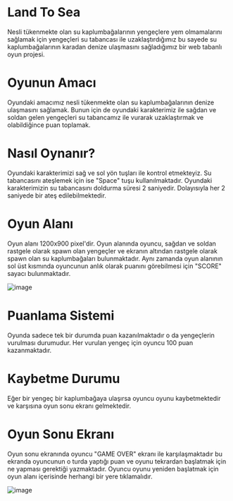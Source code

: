 # Land To Sea
  Nesli tükenmekte olan su kaplumbağalarının yengeçlere yem olmamalarını sağlamak için yengeçleri su tabancası ile uzaklaştırdığımız bu sayede su kaplumbağalarının karadan denize ulaşmasını sağladığımız bir web tabanlı oyun projesi.

# Oyunun Amacı
  Oyundaki amacımız nesli tükenmekte olan su kaplumbağalarının denize ulaşmasını sağlamak. Bunun için de oyundaki karakterimiz ile sağdan ve soldan gelen yengeçleri su tabancamız ile vurarak uzaklaştırmak ve olabildiğince puan toplamak.
  
# Nasıl Oynanır?
  Oyundaki karakterimizi sağ ve sol yön tuşları ile kontrol etmekteyiz. Su tabancasını ateşlemek için ise "Space" tuşu kullanılmaktadır. Oyundaki karakterimizin su tabancasını doldurma süresi 2 saniyedir. Dolayısıyla her 2 saniyede bir ateş edilebilmektedir.
  
 # Oyun Alanı
  Oyun alanı 1200x900 pixel'dir. Oyun alanında oyuncu, sağdan ve soldan rastgele olarak spawn olan yengeçler ve ekranın altından rastgele olarak spawn olan su kaplumbağaları bulunmaktadır. Aynı zamanda oyun alanının sol üst kısmında oyuncunun anlık olarak puanını görebilmesi için "SCORE" sayacı bulunmaktadır.
  
  ![image](https://github.com/furkan-ylcn/landtoseagame/assets/133211800/4852087b-c5c0-4a09-841b-bf951be5cfd2)

 # Puanlama Sistemi
  Oyunda sadece tek bir durumda puan kazanılmaktadır o da yengeçlerin vurulması durumudur. Her vurulan yengeç için oyuncu 100 puan kazanmaktadır.
  
 # Kaybetme Durumu
  Eğer bir yengeç bir kaplumbağaya ulaşırsa oyuncu oyunu kaybetmektedir ve karşısına oyun sonu ekranı gelmektedir.
  
 # Oyun Sonu Ekranı
  Oyun sonu ekranında oyuncu "GAME OVER" ekranı ile karşılaşmaktadır bu ekranda oyuncunun o turda yaptığı puan ve oyunu tekrardan başlatmak için ne yapması gerektiği yazmaktadır. Oyuncu oyunu yeniden başlatmak için oyun alanı içerisinde herhangi bir yere tıklamalıdır.

![image](https://github.com/furkan-ylcn/landtoseagame/assets/133211800/2c86df9a-c396-4838-b565-e8b3e9a077b5)
